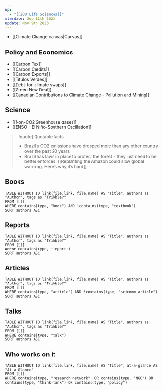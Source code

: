 ```yaml
---
up:
  - "[[200 Life Sciences]]"
stardate: Sep 12th 2023
update: Nov 9th 2023
---
```

- [[Climate Change.canvas|Canvas]]

## Policy and Economics
- [[Carbon Tax]]
- [[Carbon Credits]]
- [[Carbon Exports]]
- [[Títulos Verdes]]
- [[Debt-for-climate swaps]]
- [[Green New Deal]]
- [[Canadian Contributions to Climate Change - Pollution and Mining]]

## Science
- [[Non-CO2 Greenhouse gases]]
- [[ENSO - El Niño-Southern Oscillation]]

> [!quote] Quotable facts
> - Brazil's CO2 emissions have dropped more than any other country over the past 20 years
> - Brazil has laws in place to protect the forest - they just need to be better enforced. [[Replanting the Amazon could slow global warming. Here’s why it’s hard]]
> 

## Books
```dataview
TABLE WITHOUT ID link(file.link, file.name) AS "Title", authors as "Author", tags as "Tribble?"
FROM [[]]
WHERE contains(type, "book") AND !contains(type, "textbook")
SORT authors ASC
```

## Reports
```dataview
TABLE WITHOUT ID link(file.link, file.name) AS "Title", authors as "Author", tags as "Tribble?"
FROM [[]]
WHERE contains(type, "report")
SORT authors ASC
```

## Articles
```dataview
TABLE WITHOUT ID link(file.link, file.name) AS "Title", authors as "Author", tags as "Tribble?"
FROM [[]]
WHERE contains(type, "article") AND !contains(type, "scicomm_article")
SORT authors ASC
```

## Talks
```dataview
TABLE WITHOUT ID link(file.link, file.name) AS "Title", authors as "Author", tags as "Tribble?"
FROM [[]]
WHERE contains(type, "talk")
SORT authors ASC
```

## Who works on it

```dataview
TABLE WITHOUT ID link(file.link, file.name) AS "Title", at-a-glance AS "At a Glance"
FROM [[]]
WHERE contains(type, "research network") OR contains(type, "NGO") OR contains(type, "think-tank") OR contains(type, "policy")
```



